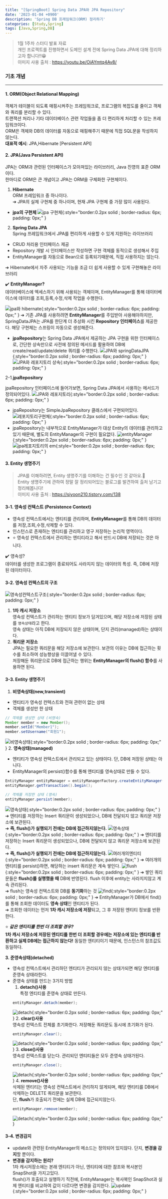 ```yaml
---
title: "[SpringBoot] Spring Data JPA와 JPA Repository"
date: '2023-01-04 +0900'
description: 'Spring DB 프레임워크(ORM) 정리하기'
categories: [Study,Spring]
tags: [Java,Spring,DB]
---
```


> 1월 1주차 스터디 발표 자료                      
> 개인 프로젝트를 진행하면서 도메인 설계 전에 Spring Data JPA에 대해 정리하고자 합니다!!😁  
> 이미지 사용 출처 : <https://youtu.be/OiAYmtq4Av8/>       

### **기초 개념**
---

#### **1. ORM(Object Relational Mapping)** ####         
객체가 테이블이 되도록 매핑시켜주는 프레임워크로, 프로그램의 복잡도를 줄이고 객체와 쿼리를 분리할 수 있다.    
트랜잭션 처리나 기타 데이터베이스 관련 작업들을 좀 더 편리하게 처리할 수 있는 프레임워크이다.      
ORM은 객체와 DB의 데이터를 자동으로 매핑해주기 때문에 직접 SQL문을 작성하지 않는다.       
**대표적 예시**: JPA,Hibernate [Persistent API]

#### **2. JPA(Java Persistent API)** ####         
JPA는 ORM과 관련된 인터페이스가 모아져있는 라이브러리, Java 진영의 표준 ORM이다.                                         
한마디로 ORM은 큰 개념이고 JPA는 ORM을 구체화한 구현체이다.

1. **Hibernate**                              
ORM 프레임워크 중 하나이다.                          
➔ JPA의 실제 구현체 중 하나이며, 현재 JPA 구현체 중 가장 많이 사용된다.
* **jpa의 구현체**
![jpa 구현체](/assets/img/jpa%EA%B5%AC%EC%A1%B0.jpg){:style="border:0.2px solid ; border-radius: 6px; padding: 0px;" }
2. **Spring Data JPA**                         
Spring 프레임워크에서 JPA를 편리하게 사용할 수 있게 지원하는 라이브러리
- CRUD 처리용 인터페이스 제공
- Repository 개발 시 인터페이스만 작성하면 구현 객체를 동적으로 생성해서 주입
- EntityManager를 자동으로 Bean으로 등록되기때문에, 직접 사용하지는 않는다.          

➔ Hibernate에서 자주 사용되는 기능을 조금 더 쉽게 사용할 수 있게 구현해놓은 라이브러리                 
                                              
✔️ **EntityManager?**           
데이터베이스에 엑세스하기 위해 사용되는 객체이며, EntityManager를 통해 데이터베이스에 데이터를 조회,등록,수정,삭제 작업을 수행한다.                

![jpa와 hibernate](/assets/img/jpa%EC%99%80hibernate.jpg){:style="border:0.2px solid ; border-radius: 6px; padding: 0px;" }
➔ 기존 JPA를 사용하려면 **EntityManager**를 주입받아 사용해야하지만, SpringDataJPA는 JPA를 한단계 더 추상화 시킨 **Repository 인터페이스**를 제공한다. 해당 구현체는 스프링이 자동으로 생성해준다.
* **jpaRepository**는 Spring Data JPA에서 제공하는 JPA 구현을 위한 인터페이스로, 간단한 상속만으로 사전에 정의된 메서드를 활용하여 DB에 create/read/update/delete 쿼리를 수행한다.
![JPA와 springDataJPA](/assets/img/jpa%EC%99%80springdataJPA.png){:style="border:0.2px solid ; border-radius: 6px; padding: 0px;" }
![JPA와 레포지토리 상속](/assets/img/jpa%EB%A0%88%ED%8F%AC%EC%A7%80%ED%86%A0%EB%A6%AC%EC%83%81%EC%86%8D.jpg){:style="border:0.2px solid ; border-radius: 6px; padding: 0px;" }

2-1.**jpaRepository**                               

jpaRepository 인터페이스에 들어가보면, Spring Data JPA에서 사용하는 메서드가 정의되어있다.
![JPA와 레포지토리](/assets/img/jpa%EB%A0%88%ED%8F%AC%EC%A7%80%ED%86%A0%EB%A6%AC.jpg){:style="border:0.2px solid ; border-radius: 6px; padding: 0px;" }
- jpaRepository는 SimpleJpaRepository 클래스에서 구현되어있다. 
![레포지토리구현체](/assets/img/%EB%A0%88%ED%8F%AC%EC%A7%80%ED%86%A0%EB%A6%AC%EA%B5%AC%ED%98%84%EC%B2%B4.jpg){:style="border:0.2px solid ; border-radius: 6px; padding: 0px;" }
- jpaRepository는 내부적으로 EntityManager가 대상 Entity의 데이터를 관리하고있기 때문에, 별도의 EntityManager의 구현이 필요없다.
![entityManager](/assets/img/em.jpg){:style="border:0.2px solid ; border-radius: 6px; padding: 0px;" }
![jpa레포지토리의 em](/assets/img/jpa%EB%A0%88%ED%8F%AC%EC%A7%80%ED%86%A0%EB%A6%AC%EC%9D%98%20em.jpg){:style="border:0.2px solid ; border-radius: 6px; padding: 0px;" }

#### **3. Entity 생명주기** #### 
> JPA를 이해하려면, Entity 생명주기를 이해하는 건 필수인 것 같아요.📖                                           
> Entity 생명주기에 관하여 정말 잘 정리되어있는 블로그를 발견하여 출처 남기고 정리해봅니다!                                               
> 이미지 사용 출처 : <https://siyoon210.tistory.com/138> 

#### **3-1. 영속성 컨텍스트 (Persistence Context)** ####               
- 영속성 컨텍스트에서는 엔티티를 관리하며, **EntityManager**를 통해 DB의 데이터를 저장,조회,수정,삭제할 수 있다.                                                
- 인스턴스로 존재하는 엔티티를 관리하고 영구 저장하는 논리적 영역이다.
- ⭐ 영속성 컨텍스트에서 관리하는 엔티티라고 해서 반드시 DB에 저장되는 것은 아니다.               

✔️ 영속성?                   
 데이터를 생성한 프로그램이 종료되어도 사라지지 않는 데이터의 특성. 즉, DB에 저장된 데이터이다.   
#### **3-2. 영속성 컨텍스트의 구조** ####  
![영속성컨텍스트구조](/assets/img/PersistenceContextSection.jpg){:style="border:0.2px solid ; border-radius: 6px; padding: 0px;" }

1. **1차 캐시 저장소**                          
영속성 컨텍스트가 관리하는 엔티티 정보가 담겨있으며, 해당 저장소에 저장된 상태를 `영속상태`라고 한다.              
영속 상태는 아직 DB에 저장되지 않은 상태이며, 단지 관리(managed)하는 상태이다.
2. **쿼리문 저장소**                        
JPA는 필요한 쿼리문을 해당 저장소에 보관한다. 보관의 이유는 DB에 접근하는 횟수를 최소하여 성능향상을 이끌어낼 수 있다.             
저장해둔 쿼리문으로 DB에 접근하는 행위는 **EntityManager의 flush() 함수**를 사용하면 된다.

#### **3-3. Entity 생명주기** #### 
1. **비영속상태(new,transient)**            
- 엔티티가 영속성 컨텍스트와 전혀 관련이 없는 상태
- 객체를 생성만 한 상태
```java
// 객체를 생성한 상태 (비영속)
Member member = new Member();
member.setId("Member1");
member.setUsername("회원1");
```
![비영속상태](/assets/img/%EB%B9%84%EC%98%81%EC%86%8D%EC%83%81%ED%83%9C.jpg){:style="border:0.2px solid ; border-radius: 6px; padding: 0px;" }
2. **영속상태(managed)**            
- 엔티티가 영속성 컨텍스트에서 관리되고 있는 상태이다. 단, DB에 저장된 상태는 아니다.           
- EntityManager의 persist()함수를 통해 엔티티를 영속상태로 만들 수 있다.      

```java
EntityManager entityManager = entityManagerFactory.createEntityManager();
entityManager.getTransaction().begin();

// 객체를 저장한 상태 (영속)
entityManager.persist(member);
```
![영속상태](/assets/img/%EC%98%81%EC%86%8D%EC%83%81%ED%83%9C.jpg){:style="border:0.2px solid ; border-radius: 6px; padding: 0px;" }
➔ 엔티티를 저장하는 Insert 쿼리문이 생성되었으나, DB에 전달되지 않고 쿼리문 저장소에 보관된다.                           
➔ **즉, flush()가 실행되기 전에는 DB에 접근하지않는다.**
![영속상태](/assets/img/%EC%98%81%EC%86%8D%EC%83%81%ED%83%9C.jpg){:style="border:0.2px solid ; border-radius: 6px; padding: 0px;" }
➔ 엔티티를 저장하는 Insert 쿼리문이 생성되었으나, DB에 전달되지 않고 쿼리문 저장소에 보관된다.                           
➔ **즉, flush()가 실행되기 전에는 DB에 접근하지않는다.**
![여러개의엔티티](/assets/img/%EC%97%AC%EB%9F%AC%EA%B0%9C%EC%9D%98%EC%97%94%ED%8B%B0%ED%8B%B0.jpg){:style="border:0.2px solid ; border-radius: 6px; padding: 0px;" }
➔ 여러개의 엔티티를 persist()하면, 해당하는 insert 쿼리문은 계속 쌓인다.
![flush](/assets/img/flush.jpg){:style="border:0.2px solid ; border-radius: 6px; padding: 0px;" }
➔ 쌓인 쿼리문들은 **flush()를 실행했을 때** DB에 반영된다. flush 이후에 entity는 사라지지않고 계속 관리된다.                 
➔ flush는 영속성 컨텍스트와 DB를 **동기화**하는 것
![find](/assets/img/find.jpg){:style="border:0.2px solid ; border-radius: 6px; padding: 0px;" }
➔ EntityManager가 DB에서 find()를 통해 조회한 데이터도 **영속 상태**인 엔티티가 된다.                       
➔ 조회한 데이터는 먼저 **1차 캐시 저장소에 저장**되고, 그 후 저장된 엔티티 정보를 반환한다.             
                                                    
⭐ ***같은 엔티티를 한번 더 조회할 경우?***  
**1차 캐시 저장소에 저장된 엔티티를 한번 더 조회할 경우에는 저장소에 있는 엔티티를 반환하고 실제 DB에는 접근하지 않는다!**
동일한 엔티티이기 때문에, 인스턴스의 참조값도 동일하다.                
                                                                      
 **3. 준영속상태(detached)**            
- 영속성 컨텍스트에서 관리하던 엔티티가 관리되지 않는 상태가되면 해당 엔티티를 준영속 상태라한다.
- 준영속 상태를 만드는 3가지 방법
    1. **detach()사용**             
    특정 엔티티를 준영속 상태로 만든다.
    ```java
    entityManager.detach(member);
    ```
    ![detach](/assets/img/detach.jpg){:style="border:0.2px solid ; border-radius: 6px; padding: 0px;" }
    2. **clear()사용**             
    영속성 컨텍스트 전체를 초기화한다. 저장해둔 쿼리문도 동시에 초기화가 된다.
    ```java
    entityManager.clear();
    ```
    ![detach](/assets/img/clear.jpg){:style="border:0.2px solid ; border-radius: 6px; padding: 0px;" }
    3. **close()사용**             
    영속성 컨텍스트를 닫는다. 관리되던 엔티티들은 모두 준영속 상태가된다.
    ```java
    entityManager.close();
    ```
    ![detach](/assets/img/close.jpg){:style="border:0.2px solid ; border-radius: 6px; padding: 0px;" }
    4. **remove()사용**             
    삭제된 엔티티는 영속성 컨텍스트에서 관리하지 않게되며, 해당 엔티티를 DB에서 삭제하는 DELETE 쿼리문을 보관한다.       
    단, **flush**가 호출되기 전에는 실제 DB에 접근되지않는다.
    ```java
    entityManager.remove(member);
    ```
    ![detach](/assets/img/remove.jpg){:style="border:0.2px solid ; border-radius: 6px; padding: 0px;" }

#### **3-4. 변경감지** #### 
- update와 관련된 EntityManager의 메소드는 정의되어 있지않다. 단지, **변경을 감지**할 뿐이다.
- **변경을 감지하는 원리?**        
1차 캐시저장소에는 본래 엔티티가 아닌, 엔티티에 대한 참조와 복사본인 SnapShot을 가지고있다.            
flush()가 호출되고 실행하기 직전에, EntityManager는 복사복인 SnapShot과 실제 엔티티를 비교하여 값이 다르다면 변경을 감지한다.
![update](/assets/img/update.jpg){:style="border:0.2px solid ; border-radius: 6px; padding: 0px;" }
